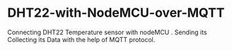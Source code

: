# DHT22-with-NodeMCU-over-MQTT
Connecting DHT22 Temperature sensor with nodeMCU . Sending its Collecting its  Data with  the help of MQTT protocol.
